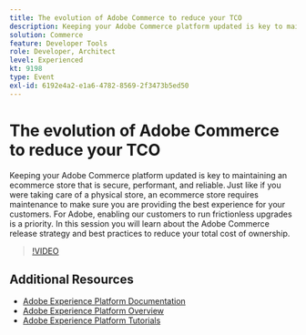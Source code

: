 ```yaml
---
title: The evolution of Adobe Commerce to reduce your TCO
description: Keeping your Adobe Commerce platform updated is key to maintaining an ecommerce store that is secure, performant, and reliable. Just like if you were taking care of a physical store, an ecommerce store requires maintenance to make sure you are providing the best experience for your customers.  For Adobe, enabling our customers to run frictionless upgrades is a priority. In this session you will learn about the Adobe Commerce release strategy and best practices to reduce your total cost of ownership.
solution: Commerce
feature: Developer Tools
role: Developer, Architect
level: Experienced
kt: 9198
type: Event
exl-id: 6192e4a2-e1a6-4782-8569-2f3473b5ed50
---
```

# The evolution of Adobe Commerce to reduce your TCO

Keeping your Adobe Commerce platform updated is key to maintaining an ecommerce store that is secure, performant, and reliable. Just like if you were taking care of a physical store, an ecommerce store requires maintenance to make sure you are providing the best experience for your customers.  For Adobe, enabling our customers to run frictionless upgrades is a priority. In this session you will learn about the Adobe Commerce release strategy and best practices to reduce your total cost of ownership.

>[!VIDEO](https://video.tv.adobe.com/v/337765/?quality=12&learn=on&hidetitle=true)

## Additional Resources

- [Adobe Experience Platform Documentation](https://experienceleague.adobe.com/docs/experience-platform.html)
- [Adobe Experience Platform Overview](https://experienceleague.adobe.com/docs/experience-platform/landing/home.html)
- [Adobe Experience Platform Tutorials](https://experienceleague.adobe.com/docs/platform-learn/tutorials/overview.html?lang=en)

